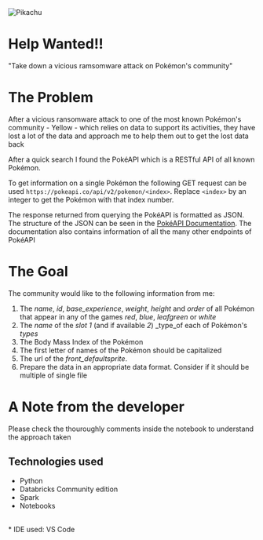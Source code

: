 <img src="https://cdn-icons-png.flaticon.com/128/188/188987.png" title="Pikachu" />

# Help Wanted!!
"Take down a vicious ramsomware attack on Pokémon's community"

# The Problem
After a vicious ransomware attack to one of the most known Pokémon's community - Yellow - which relies on data to support its activities, they have lost a lot of the data and approach me to help them out to get the lost data back

After a quick search I found the PokéAPI which is a RESTful API of all known Pokémon.

To get information on a single Pokémon the following GET request can be used 
`https://pokeapi.co/api/v2/pokemon/<index>`. Replace `<index>` by an integer to get the Pokémon with that index number.

The response returned from querying the PokéAPI is formatted as JSON. The structure of the JSON can be seen in the [PokéAPI Documentation](URL "https://pokeapi.co/docs/v2#pokemon"). The documentation also contains information of all the many other endpoints of PokéAPI

# The Goal
The community would like to the following information from me:

1) The _name_, _id_, _base_experience_, _weight_, _height_ and _order_ of all Pokémon that appear in any of the games _red_, _blue_, _leafgreen_ or _white_
2) The _name_ of the _slot 1_ (and if available _2_) _type_of each of Pokémon's _types_
3) The Body Mass Index of the Pokémon 
4) The first letter of names of the Pokémon should be capitalized
5) The url of the _front_defaultsprite_.
6) Prepare the data in an appropriate data format. Consider if it should be multiple of single file

# A Note from the developer
Please check the thouroughly comments inside the notebook to understand the approach taken

## Technologies used
- Python
- Databricks Community edition
- Spark
- Notebooks
<br/>
* IDE used: VS Code
